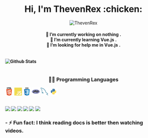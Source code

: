 
<!-- [![Matrix SVG](https://raw.githubusercontent.com/ThevenRexOff/ThevenRexOff/main/matrix.svg)](https://www.youtube.com/watch?v=SDkAGkd4NLc) -->

<h1 align="center"> Hi, I'm ThevenRex :chicken: </h1>

<p align="center"> <img src="https://komarev.com/ghpvc/?username=ThevenRex&color=brightgreen&style=flat" alt="ThevenRex" /> </p>
<h4 align="center">
🔭 I’m currently working on nothing  .<br>
🌱 I’m currently learning Vue.js     .<br>
🤔 I’m looking for help me in Vue.js .<br>
<h4>
<br>
 
<a href="https://github.com/ThevenRexOff">
  <img align="left" src="https://github-readme-stats.vercel.app/api?username=ThevenRexOff&count_private=true&show_icons=true&theme=radical&hide_title=true&include_all_commits&show_owner=true" alt="Github Stats"/>
</a>
 
<br>
<br>
 
<div> 
 <h3 align="center">👨‍💻 Programming Languages </h3>
<code><img width="5%"  alt="html" src="https://raw.githubusercontent.com/github/explore/80688e429a7d4ef2fca1e82350fe8e3517d3494d/topics/html/html.png"></code>
<code><img width="5%" alt="js" src="https://raw.githubusercontent.com/devicons/devicon/master/icons/javascript/javascript-plain.svg"></code>
 <code><img width="5%"alt="css" src="https://raw.githubusercontent.com/github/explore/80688e429a7d4ef2fca1e82350fe8e3517d3494d/topics/css/css.png"></code>
<code><img width="5%"  alt="php" src="https://raw.githubusercontent.com/github/explore/80688e429a7d4ef2fca1e82350fe8e3517d3494d/topics/php/php.png"></code>
<code><img width="5%"  alt="mysql" src="https://raw.githubusercontent.com/devicons/devicon/master/icons/mysql/mysql-original.svg"></code>
 <code><img width="5%" alt="python" src="https://raw.githubusercontent.com/github/explore/80688e429a7d4ef2fca1e82350fe8e3517d3494d/topics/python/python.png"></code>
 <br><br>
 
  <a href="https://instagram.com/thevenrex_oficial" target="_blank"><img src="https://img.shields.io/badge/-Instagram-%23E4405F?style=for-the-badge&logo=instagram&logoColor=white" target="_blank"></a>
  <a href="mailto:thevenrexoficial@gmail.com"><img src="https://img.shields.io/badge/-Gmail-%23333?style=for-the-badge&logo=gmail&logoColor=white" target="_blank"></a>
  <a href="https://t.me/ThevenRex_tu_papi" target="_blank"><img src="https://img.shields.io/badge/Telegram-2CA5E0?style=for-the-badge&logo=telegram&logoColor=white"></a>
  <a href="mailto:mailto:ThevenRex@protonmail.com" target="_blank"><img src="https://img.shields.io/badge/ProtonMail-8B89CC?style=for-the-badge&logo=protonmail&logoColor=white"></a> 
  <a href="https://www.facebook.com/theven.rex" target="_blank"><img src="https://img.shields.io/badge/Facebook-1877F2?style=for-the-badge&logo=facebook&logoColor=white"></a>
  <a href="https://www.tiktok.com/@thevenrex" target="_blank"><img src="https://img.shields.io/badge/TikTok-000000?style=for-the-badge&logo=tiktok&logoColor=white"></a>
</div>

 
 <h3> - ⚡ Fun fact: I think reading docs is better then watching videos.</h3>
 
<!-- <div align="center">

<img src="https://github.com/ThevenRexOff/ThevenRexOff/blob/main/preview.gif" width="350" />

</div> -->
